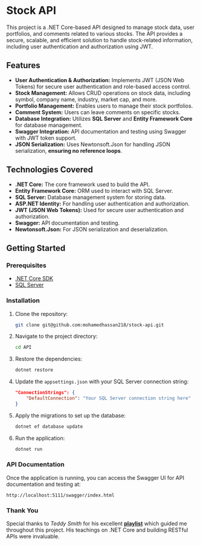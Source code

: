 # Stock API

This project is a .NET Core-based API designed to manage stock data, user portfolios, and comments related to various stocks. The API provides a secure, scalable, and efficient solution to handle stock-related information, including user authentication and authorization using JWT.

## Features

- **User Authentication & Authorization:** Implements JWT (JSON Web Tokens) for secure user authentication and role-based access control.
- **Stock Management:** Allows CRUD operations on stock data, including symbol, company name, industry, market cap, and more.
- **Portfolio Management:** Enables users to manage their stock portfolios.
- **Comment System:** Users can leave comments on specific stocks.
- **Database Integration:** Utilizes **SQL Server** and **Entity Framework Core** for database management.
- **Swagger Integration:** API documentation and testing using Swagger with JWT token support.
- **JSON Serialization:** Uses Newtonsoft.Json for handling JSON serialization, **ensuring no reference loops**.

## Technologies Covered

- **.NET Core:** The core framework used to build the API.
- **Entity Framework Core:** ORM used to interact with SQL Server.
- **SQL Server:** Database management system for storing data.
- **ASP.NET Identity:** For handling user authentication and authorization.
- **JWT (JSON Web Tokens):** Used for secure user authentication and authorization.
- **Swagger:** API documentation and testing.
- **Newtonsoft.Json:** For JSON serialization and deserialization.


## Getting Started

### Prerequisites

- [.NET Core SDK](https://dotnet.microsoft.com/download)
- [SQL Server](https://www.microsoft.com/en-us/sql-server/sql-server-downloads)


### Installation

1. Clone the repository:
   ```bash
   git clone git@github.com:mohamedhassan218/stock-api.git
   ```
2. Navigate to the project directory:
   ```bash
   cd API
   ```
3. Restore the dependencies:
   ```bash
   dotnet restore
   ```
4. Update the `appsettings.json` with your SQL Server connection string:
   ```json
   "ConnectionStrings": {
       "DefaultConnection": "Your SQL Server connection string here"
   }
   ```
5. Apply the migrations to set up the database:
   ```bash
   dotnet ef database update
   ```
6. Run the application:
   ```bash
   dotnet run
   ```


### API Documentation

Once the application is running, you can access the Swagger UI for API documentation and testing at:

```
http://localhost:5111/swagger/index.html
```


### Thank You

Special thanks to *Teddy Smith* for his excellent **[playlist](https://www.youtube.com/playlist?list=PL82C6-O4XrHfrGOCPmKmwTO7M0avXyQKc)** which guided me throughout this project. His teachings on .NET Core and building RESTful APIs were invaluable.